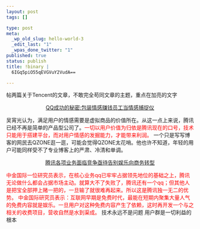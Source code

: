 ```yaml
--- 
layout: post
tags: []

type: post
meta: 
  _wp_old_slug: hello-world-3
  _edit_last: "1"
  _wpas_done_twitter: "1"
published: true
status: publish
title: !binary |
  6IGq5piO55qEVGVuY2VudA==

---
```

帖两篇关于Tencent的文章，不敢完全苟同文章的主题，重点在加亮的文字
<p style="text-align:center;"><a href="http://www.cnbeta.com/articles/25513.htm" target="_blank">QQ成功的秘密:包装情感赚钱员工当情感捕捉仪</a></p>
吴宵光认为，满足用户的情感需要是虚拟商品的价值所在。从这一点上来说，腾讯已经不再是简单的产品型公司了。<span style="color:red;">一切以用户价值为归依是腾讯现在的口号，技术只能用于搭建平台，而对用户情感的发掘能力，才能带来利润。</span>
一个只是写写博客的网民去QZONE逛一逛，可能会觉得QZONE太花哨。他也许不知道，年轻的用户可能同样受不了专业博客上的严肃、冷清和单调。
<p style="text-align:center;"><a href="http://www.cnbeta.com/articles/25513.htm" target="_blank">腾讯各项业务面临竞争亟待告别娱乐向商务转型</a></p>
<span style="color:red;">中金国际一位研究员表示，在核心业务qq已牢牢占据领先地位的基础之上，腾讯无论做什么都会占据市场主动。就算大不了失败了，腾讯还有一个qq；但其他人是把宝全部押上赌一把的，一旦输了就很难再起来。所以这是腾讯独一无二的优势。</span>
<span style="color:red;"> 中金国际研究员表示：互联网早期是免费时代，最能在短期内聚集大量人气的免费内容就是娱乐。一旦用户对这种免费内容产生了依赖，这时再开发一个与之相关的收费项目，营收自然是水到渠成。</span>
技术永远不是问题
用户群是一切利益的根本
